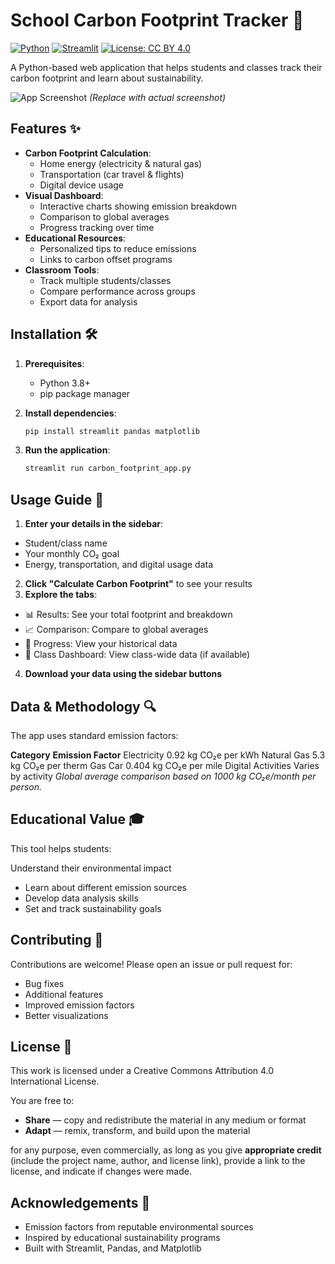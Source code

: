 # School Carbon Footprint Tracker 🌿

[![Python](https://img.shields.io/badge/Python-3.8%2B-blue)](https://python.org)
[![Streamlit](https://img.shields.io/badge/Streamlit-1.0%2B-FF4B4B)](https://streamlit.io)
[![License: CC BY 4.0](https://img.shields.io/badge/License-CC_BY_4.0-lightgrey)](https://creativecommons.org/licenses/by/4.0/)

A Python-based web application that helps students and classes track their carbon footprint and learn about sustainability.

![App Screenshot](screenshot.png) *(Replace with actual screenshot)*

## Features ✨

- **Carbon Footprint Calculation**:
  - Home energy (electricity & natural gas)
  - Transportation (car travel & flights)
  - Digital device usage
- **Visual Dashboard**:
  - Interactive charts showing emission breakdown
  - Comparison to global averages
  - Progress tracking over time
- **Educational Resources**:
  - Personalized tips to reduce emissions
  - Links to carbon offset programs
- **Classroom Tools**:
  - Track multiple students/classes
  - Compare performance across groups
  - Export data for analysis

## Installation 🛠️

1. **Prerequisites**:
   - Python 3.8+
   - pip package manager

2. **Install dependencies**:
   ```bash
   pip install streamlit pandas matplotlib

3. **Run the application**:
   ```bash
   streamlit run carbon_footprint_app.py
   ```
## Usage Guide 📝
1. **Enter your details in the sidebar**:
- Student/class name
- Your monthly CO₂ goal
- Energy, transportation, and digital usage data
2. **Click "Calculate Carbon Footprint"** to see your results
3. **Explore the tabs**:
- 📊 Results: See your total footprint and breakdown
- 📈 Comparison: Compare to global averages
- 📅 Progress: View your historical data
- 🏫 Class Dashboard: View class-wide data (if available)
4. **Download your data using the sidebar buttons**

## Data & Methodology 🔍
The app uses standard emission factors:

**Category**	**Emission Factor**
Electricity	0.92 kg CO₂e per kWh
Natural Gas	5.3 kg CO₂e per therm
Gas Car	0.404 kg CO₂e per mile
Digital Activities	Varies by activity
*Global average comparison based on 1000 kg CO₂e/month per person.*

## Educational Value 🎓
This tool helps students:

Understand their environmental impact

- Learn about different emission sources
- Develop data analysis skills
- Set and track sustainability goals

## Contributing 🤝
Contributions are welcome! Please open an issue or pull request for:
- Bug fixes
- Additional features
- Improved emission factors
- Better visualizations

## License 📜
This work is licensed under a Creative Commons Attribution 4.0 International License.

You are free to:

- **Share** — copy and redistribute the material in any medium or format
- **Adapt** — remix, transform, and build upon the material

for any purpose, even commercially, as long as you give **appropriate credit** (include the project name, author, and license link), provide a link to the license, and indicate if changes were made.

## Acknowledgements 🙏
- Emission factors from reputable environmental sources
- Inspired by educational sustainability programs
- Built with Streamlit, Pandas, and Matplotlib


